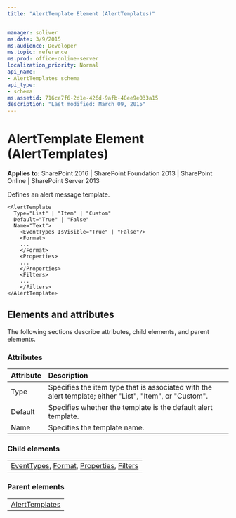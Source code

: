 ```yaml
---
title: "AlertTemplate Element (AlertTemplates)"


manager: soliver
ms.date: 3/9/2015
ms.audience: Developer
ms.topic: reference
ms.prod: office-online-server
localization_priority: Normal
api_name:
- AlertTemplates schema
api_type:
- schema
ms.assetid: 716ce7f6-2d1e-426d-9afb-48ee9e033a15
description: "Last modified: March 09, 2015"
---
```


# AlertTemplate Element (AlertTemplates)

 
  
 **Applies to:** SharePoint 2016 | SharePoint Foundation 2013 | SharePoint Online | SharePoint Server 2013
  
Defines an alert message template.
  
```
<AlertTemplate
  Type="List" | "Item" | "Custom"
  Default="True" | "False"
  Name="Text">
    <EventTypes IsVisible="True" | "False"/>
    <Format>
    ...
    </Format>
    <Properties>
    ...
    </Properties>
    <Filters>
    ...
    </Filters>
</AlertTemplate>
```

## Elements and attributes

The following sections describe attributes, child elements, and parent elements.

### Attributes

|**Attribute**|**Description**|
|:-----|:-----|
|Type  <br/> |Specifies the item type that is associated with the alert template; either "List", "Item", or "Custom".  <br/> |
|Default  <br/> |Specifies whether the template is the default alert template.  <br/> |
|Name  <br/> |Specifies the template name.  <br/> |
   
### Child elements

||
|:-----|
|[EventTypes](eventtypes-element-alerttemplates.md), [Format](format-element-alerttemplates.md), [Properties](properties-element-alerttemplates.md), [Filters](filters-element-alerttemplates.md)|
   
### Parent elements

||
|:-----|
|[AlertTemplates](alerttemplates-element-alerttemplates.md)|
   

